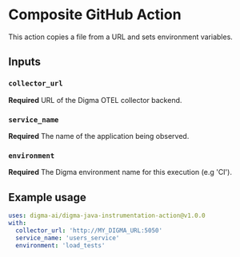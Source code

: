 # Composite GitHub Action

This action copies a file from a URL and sets environment variables.

## Inputs

### `collector_url`

**Required** URL of the Digma OTEL collector backend.

### `service_name`

**Required** The name of the application being observed.

### `environment`

**Required** The Digma environment name for this execution (e.g 'CI').

## Example usage

```yaml
uses: digma-ai/digma-java-instrumentation-action@v1.0.0
with:
  collector_url: 'http://MY_DIGMA_URL:5050'
  service_name: 'users_service'
  environment: 'load_tests'
